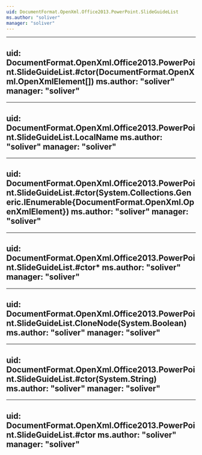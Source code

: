 ```yaml
---
uid: DocumentFormat.OpenXml.Office2013.PowerPoint.SlideGuideList
ms.author: "soliver"
manager: "soliver"
---
```


---
uid: DocumentFormat.OpenXml.Office2013.PowerPoint.SlideGuideList.#ctor(DocumentFormat.OpenXml.OpenXmlElement[])
ms.author: "soliver"
manager: "soliver"
---

---
uid: DocumentFormat.OpenXml.Office2013.PowerPoint.SlideGuideList.LocalName
ms.author: "soliver"
manager: "soliver"
---

---
uid: DocumentFormat.OpenXml.Office2013.PowerPoint.SlideGuideList.#ctor(System.Collections.Generic.IEnumerable{DocumentFormat.OpenXml.OpenXmlElement})
ms.author: "soliver"
manager: "soliver"
---

---
uid: DocumentFormat.OpenXml.Office2013.PowerPoint.SlideGuideList.#ctor*
ms.author: "soliver"
manager: "soliver"
---

---
uid: DocumentFormat.OpenXml.Office2013.PowerPoint.SlideGuideList.CloneNode(System.Boolean)
ms.author: "soliver"
manager: "soliver"
---

---
uid: DocumentFormat.OpenXml.Office2013.PowerPoint.SlideGuideList.#ctor(System.String)
ms.author: "soliver"
manager: "soliver"
---

---
uid: DocumentFormat.OpenXml.Office2013.PowerPoint.SlideGuideList.#ctor
ms.author: "soliver"
manager: "soliver"
---

